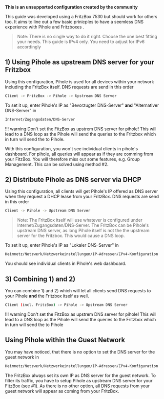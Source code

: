 **This is an unsupported configuration created by the community**

This guide was developed using a FritzBox 7530 but should work for others too. It aims to line out a few basic prinicples to have a seemless DNS experience with Pihole and Fritzboxes .

> Note:
There is no single way to do it right. Choose the one best fitting your needs.
This guide is IPv4 only. You need to adjust for IPv6 accordingly

## 1) Using Pihole as upstream DNS server for your Fritzbox

Using this configuration, Pihole is used for all devices within your network including the FritzBox itself. DNS requests are send in this order

```bash
Client -> FritzBox -> Pihole -> Upstream DNS Server
```

To set it up, enter Pihole's IP as "Bevorzugter DNS-Server" **and** "Alternativer DNS-Server" in

```bash
Internet/Zugangsdaten/DNS-Server
```

!!! warning
    Don't set the FitzBox as upstrem DNS server for pihole! This will lead to a DNS loop as the Pihole will send the queries to the Fritzbox which in turn will send the to Pihole.

With this configuration, you won't see individual clients in pihole's dashboard. For pihole, all queries will appear as if they are comming from your FitzBox. You will therefore miss out some features, e.g. Group Management. This can be solved using method #2.


## 2) Distribute Pihole as DNS server via DHCP

Using this configuration, all clients will get Pihole's IP offered as DNS server when they request a DHCP lease from your FritzBox.
DNS requests are send in this order

```bash
Client -> Pihole -> Upstream DNS Server
```

> Note:
The FritzBox itself will use whatever is configured under Internet/Zugangsdaten/DNS-Server.
The FritzBox can be Pihole's upstream DNS server, as long Pihole itself is not the the upstream server for the Fritzbox. This would  cause a DNS loop.

To set it up, enter Pihole's IP as "Lokaler DNS-Server" in

```bash
Heimnetz/Netzwerk/Netzwerkeinstellungen/IP-Adressen/IPv4-Konfiguration
```

You should see individual clients in Pihole's web dashboard.

## 3) Combining 1) and 2)

You can combine 1) and 2) which will let all clients  send DNS requests to your Pihole **and** the Fritzbox itself as well.

```bash
Client (incl. FritzBox) -> Pihole -> Upstream DNS Server
```

!!! warning
    Don't set the FitzBox as upstrem DNS server for pihole! This will lead to a DNS loop as the Pihole will send the queries to the Fritzbox which in turn will send the to Pihole

## Using Pihole within the Guest Network

You may have noticed, that there is no option to set the DNS server for the guest network in

```bash
Heimnetz/Netzwerk/Netzwerkeinstellungen/IP-Adressen/IPv4-Konfiguration
```

The FritzBox always set its own IP as DNS server for  the guest network. To filter its traffic, you have to setup Pihole as upstream DNS server for your FitzBox (see #1). As there is no other option, all DNS requests from your guest network will appear as coming from your FritzBox.
